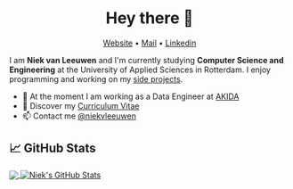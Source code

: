 <h1 align="center">Hey there 👋</h1>

<p align="center">
  <a href="https://niekvanleeuwen.nl">Website</a> •
  <a href="mailto:ik@niekvanleeuwen.nl">Mail</a> •
  <a href="https://www.linkedin.com/in/niekvleeuwen">Linkedin</a>
</p>

I am __Niek van Leeuwen__ and I'm currently studying __Computer Science and Engineering__ at the University of Applied Sciences in Rotterdam. I enjoy programming and working on my [side projects](https://niekvanleeuwen.nl/projects/).

* 💼 At the moment I am working as a Data Engineer at [AKIDA](https://akida.nl/) <br/>
* 🔖 Discover my [Curriculum Vitae](https://www.linkedin.com/in/niekvleeuwen)<br/>
* 📫 Contact me [@niekvleeuwen](https://twitter.com/niekvleeuwen)


## &#x1f4c8; GitHub Stats

<a href="https://github.com/niekvleeuwen/niekvleeuwen">
  <img align="center" src="https://github-readme-stats.vercel.app/api/top-langs/?username=niekvleeuwen&hide=html,css,blade&title_color=ffffff&text_color=c9cacc&icon_color=2bbc8a&bg_color=1d1f21" />
</a>
<a href="https://github.com/niekvleeuwen/niekvleeuwen">
  <img align="center" src="https://github-readme-stats.vercel.app/api?username=niekvleeuwen&show_icons=true&line_height=27&count_private=true&title_color=ffffff&text_color=c9cacc&icon_color=2bbc8a&bg_color=1d1f21" alt="Niek's GitHub Stats" />
</a>
